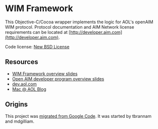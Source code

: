 WIM Framework
================================

This Objective-C/Cocoa wrapper implements the logic for AOL's openAIM WIM protocol. Protocol documentation and AIM Network license requirements can be located at [http://developer.aim.com](http://developer.aim.com).

Code license:	[New BSD License](http://www.opensource.org/licenses/bsd-license.php)


Resources
------------------------

* [WIM Framework overview slides](http://docs.google.com/present/view?id=d8nb5fm_44cz9f69g4)
* [Open AIM developer program overview slides](http://x.aim.com/OpenAIMPresentation/)
* [dev.aol.com](http://dev.aol.com/aim)
* [Mac @ AOL Blog](http://macblog.aol.com/)


Origins
------------------------

This project was [migrated from Google Code](http://code.google.com/p/wimframework/). It was started by tbrannam and mdgilliam.